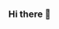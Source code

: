 ### Hi there 👋

<!--
**saniya2008sl/saniya2008sl** is a ✨ _special_ ✨ repository because its `README.md` (this file) appears on your GitHub profile.

Here are some ideas to get you started:

- 🔭 I’m currently working on ...
- 🌱 I’m currently learning ...
- 👯 I’m looking to collaborate on ...
- 🤔 I’m looking for help with ...
- 💬 Ask me about ...
- 📫 How to reach me: ...
- 😄 Pronouns: ...
- ⚡ Fun fact: ...
- ❤️ i love coding
-🥰 im learning to be a cyber security
-💬 my whatsapp number is  0755442745
- i love hacking 😁
-->
